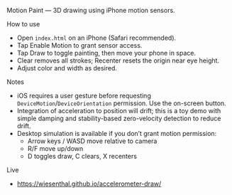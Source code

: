 Motion Paint — 3D drawing using iPhone motion sensors.

How to use

- Open `index.html` on an iPhone (Safari recommended).
- Tap Enable Motion to grant sensor access.
- Tap Draw to toggle painting, then move your phone in space.
- Clear removes all strokes; Recenter resets the origin near eye height.
- Adjust color and width as desired.

Notes

- iOS requires a user gesture before requesting `DeviceMotion`/`DeviceOrientation` permission. Use the on-screen button.
- Integration of acceleration to position will drift; this is a toy demo with simple damping and stability-based zero-velocity detection to reduce drift.
- Desktop simulation is available if you don’t grant motion permission:
  - Arrow keys / WASD move relative to camera
  - R/F move up/down
  - D toggles draw, C clears, X recenters

Live

- https://wiesenthal.github.io/accelerometer-draw/

